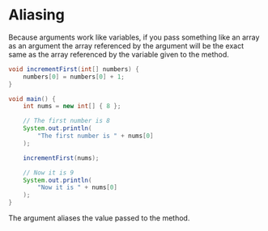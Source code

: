 # Aliasing

Because arguments work like variables, if you pass something
like an array as an argument the array referenced by the argument will be the exact same as the array referenced by the variable given to the method.

```java
void incrementFirst(int[] numbers) {
    numbers[0] = numbers[0] + 1;
}

void main() {
    int nums = new int[] { 8 };

    // The first number is 8
    System.out.println(
        "The first number is " + nums[0]
    );

    incrementFirst(nums);

    // Now it is 9
    System.out.println(
        "Now it is " + nums[0]
    );
}
```

The argument aliases the value passed to the method.